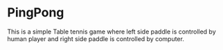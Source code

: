 # PingPong
This is a simple Table tennis game where left side paddle is controlled by human player and right side paddle is controlled by computer.
